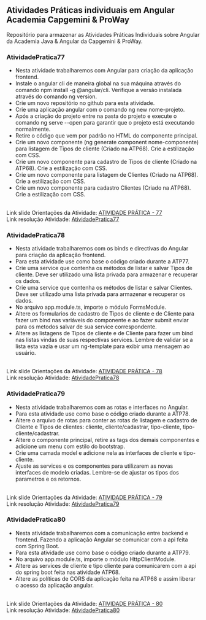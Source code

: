 # <h2>Atividades Práticas individuais em Angular Academia Capgemini & ProWay</h2>
Repositório para armazenar as Atividades Práticas Individuais sobre Angular da Academia Java &amp; Angular da Capgemini &amp; ProWay.

<h3>AtividadePratica77</h3>
<ul>
  <li>  Nesta atividade trabalharemos com Angular para criação da aplicação frontend.</li>
  <li>  Instale o angular cli de maneira global na sua máquina através do comando npm install -g @angular/cli. Verifique a versão instalada através do comando ng version.</li>
  <li>  Crie um novo repositório no github para esta atividade.</li>
  <li>  Crie uma aplicação angular com o comando ng new nome-projeto.</li>
  <li>  Após a criação do projeto entre na pasta do projeto e execute o comando ng serve --open para garantir que o projeto está executando normalmente.</li>
  <li>  Retire o código que vem por padrão no HTML do componente principal.</li>
  <li>  Crie um novo componente (ng generate component nome-componente) para listagem de Tipos de cliente (Criado na ATP68). Crie a estilização com CSS.</li>
  <li>  Crie um novo componente para cadastro de Tipos de cliente (Criado na ATP68). Crie a estilização com CSS.</li>
  <li>  Crie um novo componente para listagem de Clientes (Criado na ATP68). Crie a estilização com CSS.</li>
  <li>  Crie um novo componente para cadastro Clientes (Criado na ATP68). Crie a estilização com CSS. </li>
</ul>
<br />
Link slide Orientações da Atividade: <a href="https://docs.google.com/presentation/d/1hYFYS3F_JBvuIhqtL5aQKhgCNzMBMCrYrMjYT_rFCr8/edit#slide=id.gecd232fb99_0_0">ATIVIDADE PRÁTICA - 77<a/>
<br />   
Link resolução Atividade: <a href="">AtividadePratica77<a/>
<br />

<h3>AtividadePratica78</h3>
<ul>
  <li>  Nesta atividade trabalharemos com os binds e directivas do Angular para criação da aplicação frontend.</li>
  <li>  Para esta atividade use como base o código criado durante a ATP77.</li>
  <li>  Crie uma service que contenha os métodos de listar e salvar Tipos de cliente. Deve ser utilizado uma lista privada para armazenar e recuperar os dados.</li>
  <li>  Crie uma service que contenha os métodos de listar e salvar Clientes. Deve ser utilizado uma lista privada para armazenar e recuperar os dados.</li>
  <li>  No arquivo app.module.ts,  importe o módulo FormsModule.</li>
  <li>  Altere os formularios de cadastro de Tipos de cliente  e de Cliente para fazer um bind nas variáveis do componente e ao fazer submit enviar para os metodos salvar de sua service correspondente.</li>
  <li>  Altere as listagens  de Tipos de cliente  e de Cliente para fazer um bind nas listas vindas de suas respectivas services. Lembre de validar se a lista esta vazia e usar um ng-template para exibir uma mensagem ao usuário.</li>
</ul>
<br />
Link slide Orientações da Atividade: <a href="https://docs.google.com/presentation/d/1LQX49CtxkQ1JpFG48IwhXxdjzg39OhGXeUQCQdT-gHc/edit#slide=id.gecd232fb99_0_0">ATIVIDADE PRÁTICA - 78<a/>
<br />   
Link resolução Atividade: <a href="">AtividadePratica78<a/>
<br />
  
<h3>AtividadePratica79</h3>
<ul>
  <li>  Nesta atividade trabalharemos com as rotas e interfaces no Angular.</li>
  <li>  Para esta atividade use como base o código criado durante a ATP78.</li>
  <li>  Altere o arquivo de rotas para conter as rotas de listagem e cadastro de Cliente e Tipos de clientes: cliente, cliente/cadastrar, tipo-cliente, tipo-cliente/cadastrar.</li>
  <li>  Altere o componente principal, retire as tags dos demais componentes e adicione um menu com estilo do bootstrap.</li>
  <li>  Crie uma camada model e adicione nela as interfaces de cliente e tipo-cliente.</li>
  <li>  Ajuste as services e os componentes para utilizarem as novas interfaces de modelo criadas. Lembre-se de ajustar os tipos dos parametros e os retornos.</li>
</ul>
<br />
Link slide Orientações da Atividade: <a href="https://docs.google.com/presentation/d/1vfRitAnTDgf8tEFcHE8gOxrf6Tc4EhnwJ0Z28VkAoSc/edit#slide=id.gecd232fb99_0_0">ATIVIDADE PRÁTICA - 79<a/>
<br />   
Link resolução Atividade: <a href="">AtividadePratica79<a/>
<br />
  
<h3>AtividadePratica80</h3>
<ul>
  <li>  Nesta atividade trabalharemos com a comunicação entre backend e frontend. Fazendo a aplicação Angular se comunicar com a api feita com Spring Boot.</li>
  <li>  Para esta atividade use como base o código criado durante a ATP79.</li>
  <li>  No arquivo app.module.ts,  importe o módulo HttpClientModule.</li>
  <li>  Altere as services de cliente e tipo cliente para comunicarem com a api do spring boot feita nas atividade ATP68.</li>
  <li>  Altere as políticas de CORS da aplicação feita na ATP68 e assim liberar o acesso da aplicação angular.</li>
</ul>
<br />
Link slide Orientações da Atividade: <a href="https://docs.google.com/presentation/d/1qnJG069sJhF7cIQ1MKOS3MjAw7esd3beY_ekzYeCXmA/edit#slide=id.gecd232fb99_0_0">ATIVIDADE PRÁTICA - 80<a/>
<br />   
Link resolução Atividade: <a href="">AtividadePratica80<a/>
<br /> 
